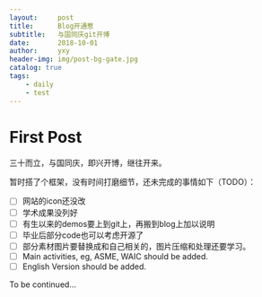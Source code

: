 ```yaml
---
layout:     post
title:      Blog开通惹
subtitle:   与国同庆git开博
date:       2018-10-01
author:     yxy
header-img: img/post-bg-gate.jpg
catalog: true
tags:
	- daily
	- test
---
```


# First Post

三十而立，与国同庆，即兴开博，继往开来。

暂时搭了个框架，没有时间打磨细节，还未完成的事情如下（TODO）：

- [ ] 网站的icon还没改
- [ ] 学术成果没列好
- [ ] 有生以来的demos要上到git上，再搬到blog上加以说明
- [ ] 毕业后部分code也可以考虑开源了
- [ ] 部分素材图片要替换成和自己相关的，图片压缩和处理还要学习。
- [ ] Main activities, eg, ASME, WAIC should be added.
- [ ] English Version should be added.

To be continued...